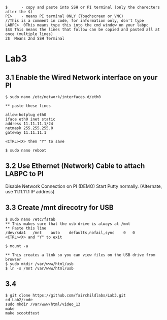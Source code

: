 ```
$      - copy and paste into SSH or PI terminal (only the charecters after the $) 
PI>    - means PI terminal ONLY (Touchscreen or VNC)
//This is a comment in code, for information only, don't type
LABPC>  0This means type this into the cmd window on your labpc
$$$ This means the lines that follow can be copied and pasted all at once (multiple lines)
2$  Means 2nd SSH Terminal 
```

# Lab3

## 3.1 Enable the Wired Network interface on your PI

```
$ sudo nano /etc/network/interfaces.d/eth0

** paste these lines

allow-hotplug eth0
iface eth0 inet static
address 11.11.11.1/24
netmask 255.255.255.0
gateway 11.11.11.1

<CTRL><X> then "Y" to save

$ sudo nano reboot

```

## 3.2 Use Ethernet (Network) Cable to attach LABPC to PI

Disable Network Connection on PI (DEMO)
Start Putty normally. (Alternate, use 11.11.11.1 IP address)

## 3.3 Create /mnt direcotry for USB

```
$ sudo nano /etc/fstab
** This makes sure that the usb drive is always at /mnt
** Paste this line
/dev/sda1	/mnt	auto	defaults,nofail,sync	0	0
<CTRL><X> and "Y" to exit

$ mount -a

** This creates a link so you can view files on the USB drive from browser
$ sudo mkdir /var/www/html/usb
$ ln -s /mnt /var/www/html/usb
```


## 3.4 
```
$ git clone https://github.com/fairchildlabs/Lab3.git
cd Lab2/code
sudo mkdir /var/www/html/video_13
make
make scootdtest
```


















